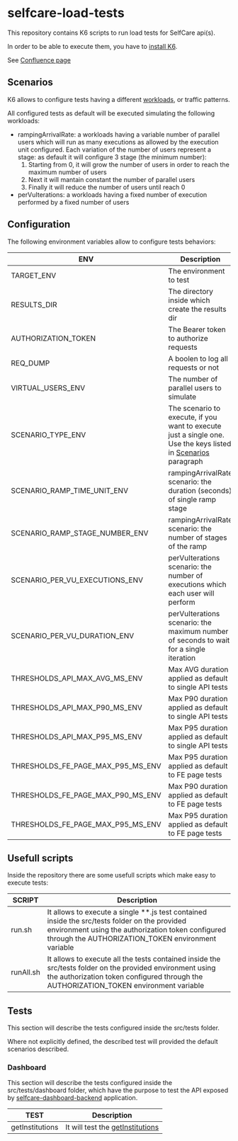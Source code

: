 # selfcare-load-tests

This repository contains K6 scripts to run load tests for SelfCare api(s).

In order to be able to execute them, you have to [install K6](https://k6.io/docs/get-started/installation/).

See [Confluence page](https://pagopa.atlassian.net/wiki/spaces/SCP/pages/665223302/Load+testing)

## Scenarios

K6 allows to configure tests having a different [workloads](https://k6.io/docs/using-k6/scenarios/), or traffic patterns.

All configured tests as default will be executed simulating the following workloads:

-   rampingArrivalRate: a workloads having a variable number of parallel users which will run as many executions as allowed by the execution unit configured. Each variation of the number of users represent a stage: as default it will configure 3 stage (the minimum number):
    1. Starting from 0, it will grow the number of users in order to reach the maximum number of users
    2. Next it will mantain constant the number of parallel users
    3. Finally it will reduce the number of users until reach 0
-   perVuIterations: a workloads having a fixed number of execution performed by a fixed number of users

## Configuration

The following environment variables allow to configure tests behaviors:

| ENV                               | Description                                                                                                                 | Default |
| --------------------------------- | --------------------------------------------------------------------------------------------------------------------------- | ------- |
| TARGET_ENV                        | The environment to test                                                                                                     |         |
| RESULTS_DIR                       | The directory inside which create the results dir                                                                           | .       |
| AUTHORIZATION_TOKEN               | The Bearer token to authorize requests                                                                                      |         |
| REQ_DUMP                          | A boolen to log all requests or not                                                                                         | false   |
| VIRTUAL_USERS_ENV                 | The number of parallel users to simulate                                                                                    | 3       |
| SCENARIO_TYPE_ENV                 | The scenario to execute, if you want to execute just a single one. Use the keys listed in [Scenarios](#scenarios) paragraph |         |
| SCENARIO_RAMP_TIME_UNIT_ENV       | rampingArrivalRate scenario: the duration (seconds) of single ramp stage                                                    | 1       |
| SCENARIO_RAMP_STAGE_NUMBER_ENV    | rampingArrivalRate scenario: the number of stages of the ramp                                                               | 3       |
| SCENARIO_PER_VU_EXECUTIONS_ENV    | perVuIterations scenario: the number of executions which each user will perform                                             | 1       |
| SCENARIO_PER_VU_DURATION_ENV      | perVuIterations scenario: the maximum number of seconds to wait for a single iteration                                      | 10      |
| THRESHOLDS_API_MAX_AVG_MS_ENV     | Max AVG duration applied as default to single API tests                                                                     | 500     |
| THRESHOLDS_API_MAX_P90_MS_ENV     | Max P90 duration applied as default to single API tests                                                                     | 800     |
| THRESHOLDS_API_MAX_P95_MS_ENV     | Max P95 duration applied as default to single API tests                                                                     | 1000    |
| THRESHOLDS_FE_PAGE_MAX_P95_MS_ENV | Max P95 duration applied as default to FE page tests                                                                        | 1000    |
| THRESHOLDS_FE_PAGE_MAX_P90_MS_ENV | Max P90 duration applied as default to FE page tests                                                                        | 2500    |
| THRESHOLDS_FE_PAGE_MAX_P95_MS_ENV | Max P95 duration applied as default to FE page tests                                                                        | 3000    |

## Usefull scripts

Inside the repository there are some usefull scripts which make easy to execute tests:

| SCRIPT    | Description                                                                                                                                                                                                |
| --------- | ---------------------------------------------------------------------------------------------------------------------------------------------------------------------------------------------------------- |
| run.sh    | It allows to execute a single \*\*.js test contained inside the src/tests folder on the provided environment using the authorization token configured through the AUTHORIZATION_TOKEN environment variable |
| runAll.sh | It allows to execute all the tests contained inside the src/tests folder on the provided environment using the authorization token configured through the AUTHORIZATION_TOKEN environment variable         |

## Tests

This section will describe the tests configured inside the src/tests folder.

Where not explicitly defined, the described test will provided the default scenarios described.

### Dashboard

This section will describe the tests configured inside the src/tests/dashboard folder, which have the purpose to test the API exposed by [selfcare-dashboard-backend](selfcare-dashboard-backend) application.

| TEST            | Description                                                                                                                                         |
| --------------- | --------------------------------------------------------------------------------------------------------------------------------------------------- |
| getInstitutions | It will test the [getInstitutions](https://github.com/pagopa/selfcare-dashboard-backend/blob/main/app/src/main/resources/swagger/api-docs.json#L50) |
